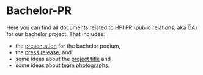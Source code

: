 # Bachelor-PR

Here you can find all documents related to HPI PR (public relations, aka ÖA) for our bachelor project.
That includes:
- the [presentation](presentation/) for the bachelor podium, 
- the [press release](press-release.md), and 
- some ideas about the [project title](title-suggestions.md) and 
- some ideas about [team photographs](picture-suggestions.md).